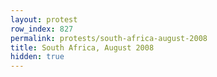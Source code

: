 ```yaml
---
layout: protest
row_index: 827
permalink: protests/south-africa-august-2008
title: South Africa, August 2008
hidden: true
---
```

